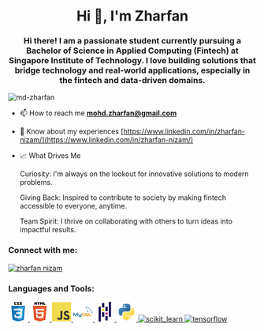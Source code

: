 <h1 align="center">Hi 👋, I'm Zharfan</h1>
<h3 align="center">Hi there! I am a passionate student currently pursuing a Bachelor of Science in Applied Computing (Fintech) at Singapore Institute of Technology. I love building solutions that bridge technology and real-world applications, especially in the fintech and data-driven domains.</h3>

<p align="left"> <img src="https://komarev.com/ghpvc/?username=md-zharfan&label=Profile%20views&color=0e75b6&style=flat" alt="md-zharfan" /> </p>

- 📫 How to reach me **mohd.zharfan@gmail.com**

- 📄 Know about my experiences [https://www.linkedin.com/in/zharfan-nizam/](https://www.linkedin.com/in/zharfan-nizam/)
  
- 📈 What Drives Me

  Curiosity: I'm always on the lookout for innovative solutions to modern problems.
  
  Giving Back: Inspired to contribute to society by making fintech accessible to everyone, anytime.
  
  Team Spirit: I thrive on collaborating with others to turn ideas into impactful results.

<h3 align="left">Connect with me:</h3>
<p align="left">
<a href="https://linkedin.com/in/zharfan nizam" target="blank"><img align="center" src="https://raw.githubusercontent.com/rahuldkjain/github-profile-readme-generator/master/src/images/icons/Social/linked-in-alt.svg" alt="zharfan nizam" height="30" width="40" /></a>
</p>

<h3 align="left">Languages and Tools:</h3>
<p align="left"> <a href="https://www.w3schools.com/css/" target="_blank" rel="noreferrer"> <img src="https://raw.githubusercontent.com/devicons/devicon/master/icons/css3/css3-original-wordmark.svg" alt="css3" width="40" height="40"/> </a> <a href="https://www.w3.org/html/" target="_blank" rel="noreferrer"> <img src="https://raw.githubusercontent.com/devicons/devicon/master/icons/html5/html5-original-wordmark.svg" alt="html5" width="40" height="40"/> </a> <a href="https://developer.mozilla.org/en-US/docs/Web/JavaScript" target="_blank" rel="noreferrer"> <img src="https://raw.githubusercontent.com/devicons/devicon/master/icons/javascript/javascript-original.svg" alt="javascript" width="40" height="40"/> </a> <a href="https://www.mysql.com/" target="_blank" rel="noreferrer"> <img src="https://raw.githubusercontent.com/devicons/devicon/master/icons/mysql/mysql-original-wordmark.svg" alt="mysql" width="40" height="40"/> </a> <a href="https://pandas.pydata.org/" target="_blank" rel="noreferrer"> <img src="https://raw.githubusercontent.com/devicons/devicon/2ae2a900d2f041da66e950e4d48052658d850630/icons/pandas/pandas-original.svg" alt="pandas" width="40" height="40"/> </a> <a href="https://www.python.org" target="_blank" rel="noreferrer"> <img src="https://raw.githubusercontent.com/devicons/devicon/master/icons/python/python-original.svg" alt="python" width="40" height="40"/> </a> <a href="https://scikit-learn.org/" target="_blank" rel="noreferrer"> <img src="https://upload.wikimedia.org/wikipedia/commons/0/05/Scikit_learn_logo_small.svg" alt="scikit_learn" width="40" height="40"/> </a> <a href="https://www.tensorflow.org" target="_blank" rel="noreferrer"> <img src="https://www.vectorlogo.zone/logos/tensorflow/tensorflow-icon.svg" alt="tensorflow" width="40" height="40"/> </a> </p>
